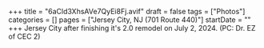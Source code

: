 +++
title = "6aCld3XhsAVe7QyEi8Fj.avif"
draft = false
tags = ["Photos"]
categories = []
pages = ["Jersey City, NJ (701 Route 440)"]
startDate = ""
+++
Jersey City after finishing it's 2.0 remodel on July 2, 2024. (PC: Dr. EZ of CEC 2)
